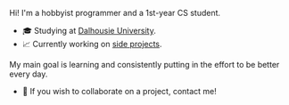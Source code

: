 Hi! I'm a hobbyist programmer and a 1st-year CS student.  
* 🎓 Studying at [Dalhousie University](https://www.dal.ca/).
* 📈 Currently working on [side projects](https://github.com/rredwiz?tab=repositories).   
  
My main goal is learning and consistently putting in the effort to be better every day.  
* 🎇 If you wish to collaborate on a project, contact me!  
